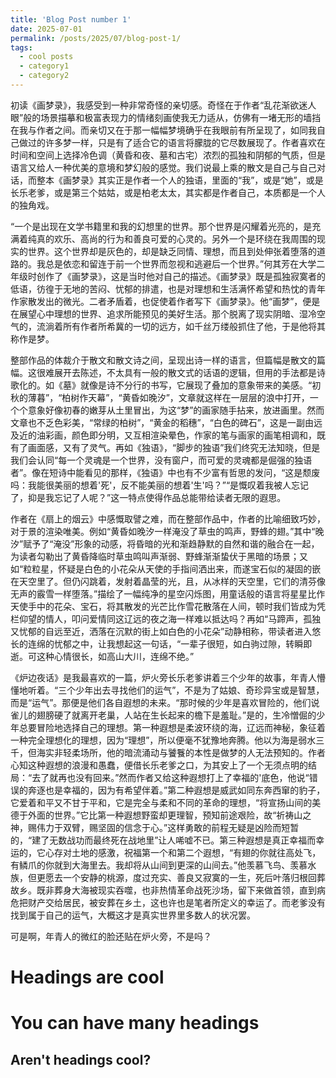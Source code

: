```yaml
---
title: 'Blog Post number 1'
date: 2025-07-01
permalink: /posts/2025/07/blog-post-1/
tags:
  - cool posts
  - category1
  - category2
---
```

初读《画梦录》，我感受到一种非常奇怪的亲切感。奇怪在于作者“乱花渐欲迷人眼”般的场景描摹和极富表现力的情绪刻画使我无力适从，仿佛有一堵无形的墙挡在我与作者之间。而亲切又在于那一幅幅梦境确乎在我眼前有所呈现了，如同我自己做过的许多梦一样，只是有了适合它的语言将朦胧的它尽数展现了。作者喜欢在时间和空间上选择冷色调（黄昏和夜、墓和古宅）浓烈的孤独和阴郁的气质，但是语言又给人一种优美的意境和梦幻般的感觉。我们说最上乘的散文是自己与自己对话，而整本《画梦录》其实正是作者一个人的独语，里面的“我”，或是“她”，或是长乐老爹，或是第三个姑姑，或是柏老太太，其实都是作者自己，本质都是一个人的独角戏。

“一个是出现在文学书籍里和我的幻想里的世界。那个世界是闪耀着光亮的，是充满着纯真的欢乐、高尚的行为和善良可爱的心灵的。另外一个是环绕在我周围的现实的世界。这个世界却是灰色的，却是缺乏同情、理想，而且到处伸张着堕落的道路的。我总是依恋和留连于前一个世界而忽视和逃避后一个世界。”何其芳在大学二年级时创作了《画梦录》，这是当时他对自己的描述。《画梦录》既是孤独寂寞者的低语，彷徨于无地的苦闷、忧郁的排遣，也是对理想和生活满怀希望和热忱的青年作家散发出的微光。二者矛盾着，也促使着作者写下《画梦录》。他“画梦”，便是在展望心中理想的世界、追求所能预见的美好生活。那个脱离了现实阴暗、湿冷空气的，流淌着所有作者所希冀的一切的远方，如千丝万缕般抓住了他，于是他将其称作是梦。
  
整部作品的体裁介于散文和散文诗之间，呈现出诗一样的语言，但篇幅是散文的篇幅。这很难展开去陈述，不太具有一般的散文式的话语的逻辑，但用的手法都是诗歌化的。如《墓》就像是诗不分行的书写，它展现了叠加的意象带来的美感。“初秋的薄暮”，“柏树作天幕”，“黄昏如晚汐”，文章就这样在一层层的浪中打开，一个个意象好像初春的嫩芽从土里冒出，为这“梦”的画家随手拈来，放进画里。然而文章也不乏色彩美，“常绿的柏树”，“黄金的稻穗”，“白色的碑石”，这是一副由远及近的油彩画，颜色即分明，又互相渲染晕色，作家的笔与画家的画笔相调和，既有了画面感，又有了灵气。再如《独语》，“脚步的独语”我们终究无法知晓，但是我们会认同“每一个灵魂是一个世界，没有窗户，而可爱的灵魂都是倔强的独语者”。像在短诗中能看见的那样，《独语》中也有不少富有哲思的发问，“这是颓废吗：我能很美丽的想着'死'，反不能美丽的想着'生'吗？”“是慨叹着我被人忘记了，抑是我忘记了人呢？”这一特点使得作品总能带给读者无限的遐思。
    
作者在《扇上的烟云》中感慨取譬之难，而在整部作品中，作者的比喻细致巧妙，对于景的渲染唯美。例如“黄昏如晚汐一样淹没了草虫的鸣声，野蜂的翅。”其中“晚汐”赋予了“淹没”形象的动感，将昏暗的光和渐趋静默的自然和谐的融合在一起，为读者勾勒出了黄昏降临时草虫鸣叫声渐弱、野蜂渐渐蛰伏于黑暗的场景；又如“粒粒星，怀疑是白色的小花朵从天使的手指间洒出来，而遂宝石似的凝固的嵌在天空里了。但仍闪跳着，发射着晶莹的光，且，从冰样的天空里，它们的清芬像无声的霰雪一样堕落。”描绘了一幅纯净的星空闪烁图，用童话般的语言将星星比作天使手中的花朵、宝石，将其散发的光芒比作雪花散落在人间，顿时我们皆成为凭栏仰望的情人，叩问爱情同这辽远的夜之海一样难以抵达吗？再如“马蹄声，孤独又忧郁的自远至近，洒落在沉默的街上如白色的小花朵”动静相称，带读者进入悠长的连绵的忧郁之中，让我想起这一句话，“一辈子很短，如白驹过隙，转瞬即逝。可这种心情很长，如高山大川，连绵不绝。”
   
《炉边夜话》是我最喜欢的一篇，炉火旁长乐老爹讲着三个少年的故事，年青人懵懂地听着。“三个少年出去寻找他们的运气”，不是为了姑娘、奇珍异宝或是智慧，而是“运气”。那便是他们各自遐想的未来。“那时候的少年是喜欢冒险的，他们说雀儿的翅膀硬了就离开老巢，人站在生长起来的檐下是羞耻。”是的，生冷憎倔的少年总要冒险地选择自己的理想。第一种遐想是柔波环绕的海，辽远而神秘，象征着一种完全理想化的理想，因为“理想”，所以便毫不犹豫地奔腾。他以为海是弱水三千，但海实非轻柔场所，他的暗流涌动与饕餮的本性是做梦的人无法预知的。作者心知这种遐想的浪漫和愚蠢，便借长乐老爹之口，为其安上了一个无须点明的结局：“去了就再也没有回来。”然而作者又给这种遐想打上了幸福的'底色，他说“错误的奔逐也是幸福的，因为有希望伴着。”第二种遐想是威武如同东奔西窜的豹子，它爱着和平又不甘于平和，它是完全与柔和不同的革命的理想，“将宣扬山间的美德于外面的世界。”它比第一种遐想野蛮却更理智，预知前途艰险，故“祈祷山之神，赐伟力于双臂，赐坚固的信念于心。”这样勇敢的前程无疑是凶险而短暂的，“建了无数战功而最终死在战地里”让人唏嘘不已。第三种遐想是真正幸福而幸运的，它心存对土地的感激，祝福第一个和第二个遐想，“有翅的你就往高处飞，有鳞爪的你就到大海里去。我却将从山间到更深的山间去。”他羡慕飞鸟、羡慕水族，但更愿去一个安静的桃源，度过充实、善良又寂寞的一生，死后叶落归根回葬故乡。既非葬身大海被现实吞噬，也非热情革命战死沙场，留下来做首领，直到病危把财产交给居民，被安葬在乡土，这也许也是笔者所定义的幸运了。而老爹没有找到属于自己的运气，大概这才是真实世界里多数人的状况罢。
   
可是啊，年青人的微红的脸还贴在炉火旁，不是吗？


Headings are cool
======

You can have many headings
======

Aren't headings cool?
------
